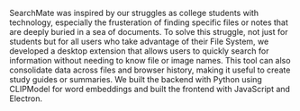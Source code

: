 SearchMate was inspired by our struggles as college students with technology, especially the frusteration of finding specific files or notes that are deeply buried in a sea of documents. To solve this struggle, not just for students but for all users who take advantage of their File System, we developed a desktop extension that allows users to quickly search for information without needing to know file or image names. This tool can also consolidate data across files and browser history, making it useful to create study guides or summaries. We built the backend with Python using CLIPModel for word embeddings and built the frontend with JavaScript and Electron. 
